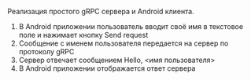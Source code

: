 Реализация простого gRPC сервера и Android клиента.
1. В Android приложении пользователь вводит своё имя в текстовое поле и нажимает кнопку Send request
2. Сообщение с именем пользователя передается на сервер по протоколу gRPC
3. Сервер отвечает сообщением Hello, <имя пользователя>
4. В Android приложении отображается ответ сервера
